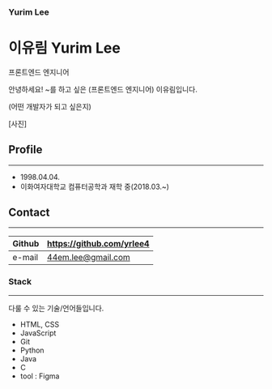 ### Yurim Lee

<!--
**yrlee4/yrlee4** is a ✨ _special_ ✨ repository because its `README.md` (this file) appears on your GitHub profile.

Here are some ideas to get you started:

- 🔭 I’m currently working on ...
- 🌱 I’m currently learning ...
- 👯 I’m looking to collaborate on ...
- 🤔 I’m looking for help with ...
- 💬 Ask me about ...
- 📫 How to reach me: ...
- 😄 Pronouns: ...
- ⚡ Fun fact: ...
-->

# 이유림 Yurim Lee

프론트엔드 엔지니어 

안녕하세요! ~를 하고 싶은 (프론트엔드 엔지니어)  이유림입니다. 

(어떤 개발자가 되고 싶은지)

[사진]

## Profile

---

- 1998.04.04.
- 이화여자대학교 컴퓨터공학과 재학 중(2018.03.~)

## Contact

---

| Github | https://github.com/yrlee4 |
| --- | --- |
| e-mail | 44em.lee@gmail.com |

### Stack

---

다룰 수 있는 기술/언어들입니다.

- HTML, CSS
- JavaScript
- Git
- Python
- Java
- C
- tool : Figma
